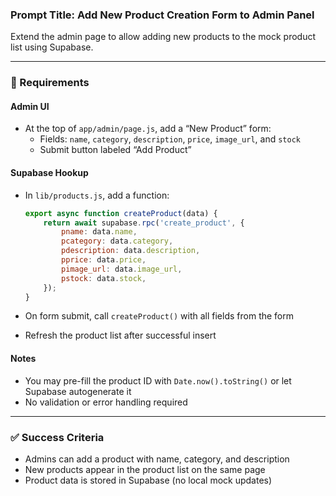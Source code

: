### Prompt Title: Add New Product Creation Form to Admin Panel

Extend the admin page to allow adding new products to the mock product list using Supabase.

---

### 🧱 Requirements

#### Admin UI

- At the top of `app/admin/page.js`, add a “New Product” form:
    - Fields: `name`, `category`, `description`, `price`, `image_url`, and `stock`
    - Submit button labeled “Add Product”

#### Supabase Hookup

- In `lib/products.js`, add a function:

    ```js
    export async function createProduct(data) {
        return await supabase.rpc('create_product', {
            pname: data.name,
            pcategory: data.category,
            pdescription: data.description,
            pprice: data.price,
            pimage_url: data.image_url,
            pstock: data.stock,
        });
    }
    ```

- On form submit, call `createProduct()` with all fields from the form
- Refresh the product list after successful insert

#### Notes

- You may pre-fill the product ID with `Date.now().toString()` or let Supabase autogenerate it
- No validation or error handling required

---

### ✅ Success Criteria

- Admins can add a product with name, category, and description
- New products appear in the product list on the same page
- Product data is stored in Supabase (no local mock updates)
